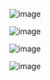 ![image](https://user-images.githubusercontent.com/23183802/146266972-b88b39d1-3c46-4442-b776-e36ae51269e1.png)

![image](https://user-images.githubusercontent.com/23183802/146266996-5a00884a-39e4-4016-9746-81c7e278ae5f.png)

![image](https://user-images.githubusercontent.com/23183802/146267029-fc1fae1b-38e8-4f8c-a4b8-e26dc4207d2c.png)

![image](https://user-images.githubusercontent.com/23183802/146267067-645d8420-33b9-4bb2-839c-a5da40b9e0ba.png)
